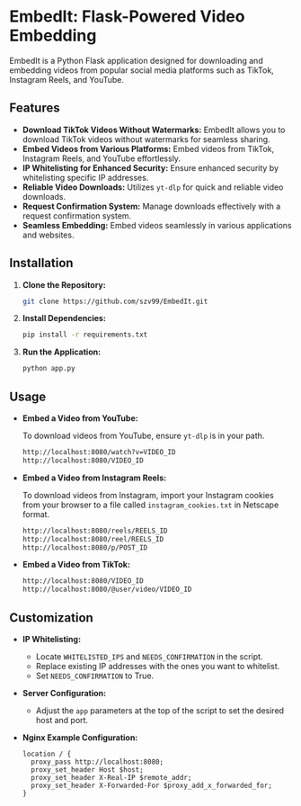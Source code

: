 # EmbedIt: Flask-Powered Video Embedding

EmbedIt is a Python Flask application designed for downloading and embedding videos from popular social media platforms such as TikTok, Instagram Reels, and YouTube.

## Features

* **Download TikTok Videos Without Watermarks:** EmbedIt allows you to download TikTok videos without watermarks for seamless sharing.
* **Embed Videos from Various Platforms:** Embed videos from TikTok, Instagram Reels, and YouTube effortlessly.
* **IP Whitelisting for Enhanced Security:** Ensure enhanced security by whitelisting specific IP addresses.
* **Reliable Video Downloads:** Utilizes `yt-dlp` for quick and reliable video downloads.
* **Request Confirmation System:** Manage downloads effectively with a request confirmation system.
* **Seamless Embedding:** Embed videos seamlessly in various applications and websites.

## Installation

1. **Clone the Repository:**

   ```bash
   git clone https://github.com/szv99/EmbedIt.git
   ```

2. **Install Dependencies:**

   ```bash
   pip install -r requirements.txt
   ```

3. **Run the Application:**

   ```bash
   python app.py
   ```

## Usage

* **Embed a Video from YouTube:**

  To download videos from YouTube, ensure `yt-dlp` is in your path.

  ```bash
  http://localhost:8080/watch?v=VIDEO_ID
  http://localhost:8080/VIDEO_ID
  ```

* **Embed a Video from Instagram Reels:**

  To download videos from Instagram, import your Instagram cookies from your browser to a file called `instagram_cookies.txt` in Netscape format.

  ```bash
  http://localhost:8080/reels/REELS_ID
  http://localhost:8080/reel/REELS_ID
  http://localhost:8080/p/POST_ID
  ```

* **Embed a Video from TikTok:**

  ```bash
  http://localhost:8080/VIDEO_ID
  http://localhost:8080/@user/video/VIDEO_ID
  ```

## Customization

* **IP Whitelisting:**
  - Locate `WHITELISTED_IPS` and `NEEDS_CONFIRMATION` in the script.
  - Replace existing IP addresses with the ones you want to whitelist.
  - Set `NEEDS_CONFIRMATION` to True.

* **Server Configuration:**
  - Adjust the `app` parameters at the top of the script to set the desired host and port.

* **Nginx Example Configuration:**

  ```nginx
  location / {
    proxy_pass http://localhost:8080;
    proxy_set_header Host $host;
    proxy_set_header X-Real-IP $remote_addr;
    proxy_set_header X-Forwarded-For $proxy_add_x_forwarded_for;
  }
  ```
